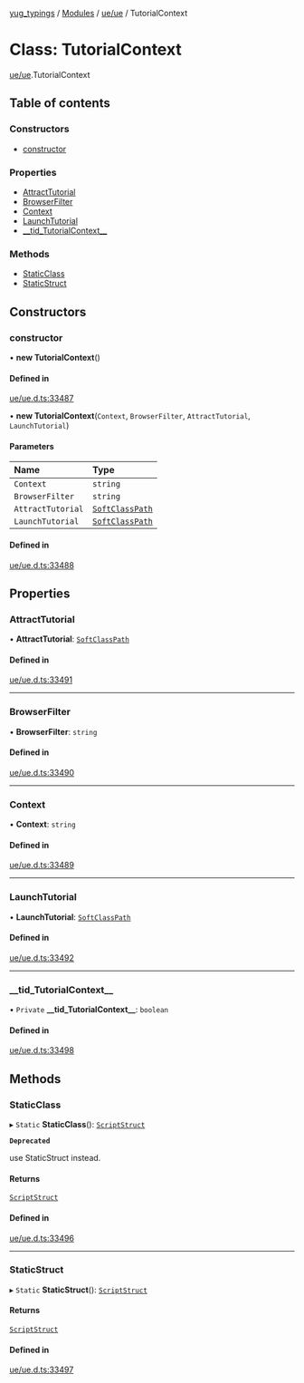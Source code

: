 [yug_typings](../README.md) / [Modules](../modules.md) / [ue/ue](../modules/ue_ue.md) / TutorialContext

# Class: TutorialContext

[ue/ue](../modules/ue_ue.md).TutorialContext

## Table of contents

### Constructors

- [constructor](ue_ue.TutorialContext.md#constructor)

### Properties

- [AttractTutorial](ue_ue.TutorialContext.md#attracttutorial)
- [BrowserFilter](ue_ue.TutorialContext.md#browserfilter)
- [Context](ue_ue.TutorialContext.md#context)
- [LaunchTutorial](ue_ue.TutorialContext.md#launchtutorial)
- [\_\_tid\_TutorialContext\_\_](ue_ue.TutorialContext.md#__tid_tutorialcontext__)

### Methods

- [StaticClass](ue_ue.TutorialContext.md#staticclass)
- [StaticStruct](ue_ue.TutorialContext.md#staticstruct)

## Constructors

### constructor

• **new TutorialContext**()

#### Defined in

[ue/ue.d.ts:33487](https://github.com/YugMetaverse/yug_typings/blob/b7d9b19/ue/ue.d.ts#L33487)

• **new TutorialContext**(`Context`, `BrowserFilter`, `AttractTutorial`, `LaunchTutorial`)

#### Parameters

| Name | Type |
| :------ | :------ |
| `Context` | `string` |
| `BrowserFilter` | `string` |
| `AttractTutorial` | [`SoftClassPath`](ue_ue.SoftClassPath.md) |
| `LaunchTutorial` | [`SoftClassPath`](ue_ue.SoftClassPath.md) |

#### Defined in

[ue/ue.d.ts:33488](https://github.com/YugMetaverse/yug_typings/blob/b7d9b19/ue/ue.d.ts#L33488)

## Properties

### AttractTutorial

• **AttractTutorial**: [`SoftClassPath`](ue_ue.SoftClassPath.md)

#### Defined in

[ue/ue.d.ts:33491](https://github.com/YugMetaverse/yug_typings/blob/b7d9b19/ue/ue.d.ts#L33491)

___

### BrowserFilter

• **BrowserFilter**: `string`

#### Defined in

[ue/ue.d.ts:33490](https://github.com/YugMetaverse/yug_typings/blob/b7d9b19/ue/ue.d.ts#L33490)

___

### Context

• **Context**: `string`

#### Defined in

[ue/ue.d.ts:33489](https://github.com/YugMetaverse/yug_typings/blob/b7d9b19/ue/ue.d.ts#L33489)

___

### LaunchTutorial

• **LaunchTutorial**: [`SoftClassPath`](ue_ue.SoftClassPath.md)

#### Defined in

[ue/ue.d.ts:33492](https://github.com/YugMetaverse/yug_typings/blob/b7d9b19/ue/ue.d.ts#L33492)

___

### \_\_tid\_TutorialContext\_\_

• `Private` **\_\_tid\_TutorialContext\_\_**: `boolean`

#### Defined in

[ue/ue.d.ts:33498](https://github.com/YugMetaverse/yug_typings/blob/b7d9b19/ue/ue.d.ts#L33498)

## Methods

### StaticClass

▸ `Static` **StaticClass**(): [`ScriptStruct`](ue_ue.ScriptStruct.md)

**`Deprecated`**

use StaticStruct instead.

#### Returns

[`ScriptStruct`](ue_ue.ScriptStruct.md)

#### Defined in

[ue/ue.d.ts:33496](https://github.com/YugMetaverse/yug_typings/blob/b7d9b19/ue/ue.d.ts#L33496)

___

### StaticStruct

▸ `Static` **StaticStruct**(): [`ScriptStruct`](ue_ue.ScriptStruct.md)

#### Returns

[`ScriptStruct`](ue_ue.ScriptStruct.md)

#### Defined in

[ue/ue.d.ts:33497](https://github.com/YugMetaverse/yug_typings/blob/b7d9b19/ue/ue.d.ts#L33497)
